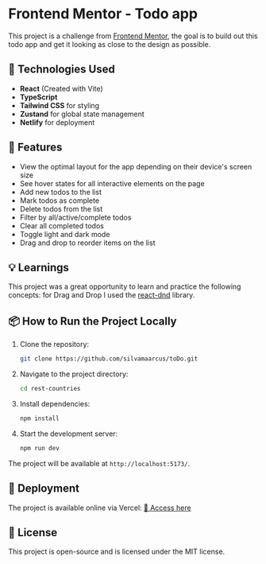 # Frontend Mentor - Todo app

This project is a challenge from [Frontend Mentor](https://www.frontendmentor.io), the goal is to build out this todo app and get it looking as close to the design as possible.

## 🚀 Technologies Used

- **React** (Created with Vite)
- **TypeScript**
- **Tailwind CSS** for styling
- **Zustand** for global state management
- **Netlify** for deployment

## 📌 Features

- View the optimal layout for the app depending on their device's screen size
- See hover states for all interactive elements on the page
- Add new todos to the list
- Mark todos as complete
- Delete todos from the list
- Filter by all/active/complete todos
- Clear all completed todos
- Toggle light and dark mode
- Drag and drop to reorder items on the list

## 💡 Learnings

This project was a great opportunity to learn and practice the following concepts: for Drag and Drop I used the [react-dnd](https://github.com/react-dnd/react-dnd) library.


## 📦 How to Run the Project Locally

1. Clone the repository:
   ```bash
   git clone https://github.com/silvamaarcus/toDo.git
   ```
2. Navigate to the project directory:
   ```bash
   cd rest-countries
   ```
3. Install dependencies:
   ```bash
   npm install
   ```
4. Start the development server:
   ```bash
   npm run dev
   ```

The project will be available at `http://localhost:5173/`.

## 🚀 Deployment

The project is available online via Vercel:
[🔗 Access here](https://todolist-silvamaarcus.netlify.app/)

## 📄 License

This project is open-source and is licensed under the MIT license.

